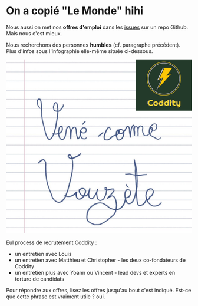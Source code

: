# On a copié "Le Monde" hihi

Nous aussi on met nos **offres d'emploi** dans les [issues](https://github.com/CoddityTeam/crew/issues) sur un repo Github. Mais nous c'est mieux. 

Nous recherchons des personnes **humbles** (cf. paragraphe précédent). Plus d'infos sous l'infographie elle-même située ci-dessous.

![Screenshot](venez-come-vouzete.png)

Eul process de recrutement Coddity : 
- un entretien avec Louis
- un entretien avec Matthieu et Christopher - les deux co-fondateurs de Coddity
- un entretien plus avec Yoann ou Vincent - lead devs et experts en torture de candidats

Pour répondre aux offres, lisez les offres jusqu'au bout c'est indiqué. Est-ce que cette phrase est vraiment utile ? oui.
